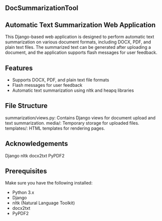 ## DocSummarizationTool

## Automatic Text Summarization Web Application
This Django-based web application is designed to perform automatic text summarization on various document formats, including DOCX, PDF, and plain text files. The summarized text can be generated after uploading a document, and the application supports flash messages for user feedback.

## Features

- Supports DOCX, PDF, and plain text file formats
- Flash messages for user feedback
- Automatic text summarization using nltk and heapq libraries

## File Structure
summarization/views.py: Contains Django views for document upload and text summarization. media/: Temporary storage for uploaded files. templates/: HTML templates for rendering pages.

## Acknowledgements
Django nltk docx2txt PyPDF2

## Prerequisites
Make sure you have the following installed:

- Python 3.x
- Django
- nltk (Natural Language Toolkit)
- docx2txt
- PyPDF2


